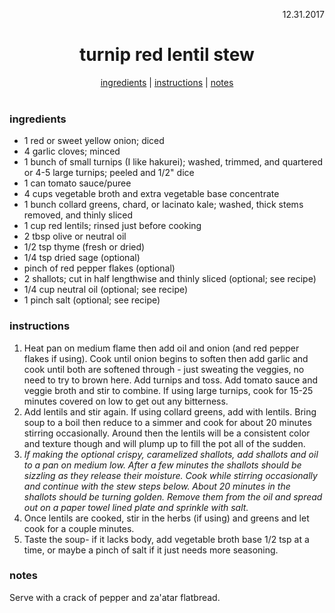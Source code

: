 <p align="right">12.31.2017</p>

<h1 align="center">turnip red lentil stew</h1>

<div align="center">
  <a href="#ingredients">ingredients</a> | 
  <a href="#instructions">instructions</a> | 
  <a href="#notes">notes</a>
</div>
<br>

### ingredients
- 1 red or sweet yellow onion; diced
- 4 garlic cloves; minced
- 1 bunch of small turnips (I like hakurei); washed, trimmed, and quartered or 4-5 large turnips; peeled and 1/2" dice
- 1 can tomato sauce/puree
- 4 cups vegetable broth and extra vegetable base concentrate
- 1 bunch collard greens, chard, or lacinato kale; washed, thick stems removed, and thinly sliced
- 1 cup red lentils; rinsed just before cooking
- 2 tbsp olive or neutral oil
- 1/2 tsp thyme (fresh or dried)
- 1/4 tsp dried sage (optional)
- pinch of red pepper flakes (optional)
- 2 shallots; cut in half lengthwise and thinly sliced (optional; see recipe)
- 1/4 cup neutral oil (optional; see recipe)
- 1 pinch salt (optional; see recipe)


### instructions
1. Heat pan on medium flame then add oil and onion (and red pepper flakes if using). Cook until onion begins to soften then add garlic and cook until 
both are softened through - just sweating the veggies, no need to try to brown here. Add turnips and toss.  Add tomato 
sauce and veggie broth and stir to combine. If using large turnips, cook for 15-25 minutes covered on low to get out any bitterness.  
1. Add lentils and stir again.  If using collard greens, add with lentils.  Bring soup to a boil then reduce to a simmer and cook for about 20 minutes stirring occasionally. Around then the lentils will be a consistent color and texture though and will plump up to fill the pot all of the sudden.
1. *If making the optional crispy, caramelized shallots, add shallots and oil to a pan on medium low.  After a few minutes the shallots should be sizzling as they release their moisture.  Cook while stirring occasionally and continue with the stew steps below. About 20 minutes in the shallots should be turning golden. Remove them from the oil and spread out on a paper towel lined plate and sprinkle with salt.*
1. Once lentils are cooked, stir in the herbs (if using) and greens and let cook for a couple minutes.
1. Taste the soup- if it lacks body, add vegetable broth base 1/2 tsp at a time, or maybe a pinch of salt if it just 
needs more seasoning.

### notes
Serve with a crack of pepper and za'atar flatbread.

